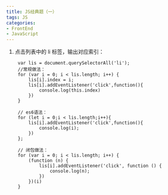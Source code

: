 ```yaml
---
title: JS经典题（一）
tags: JS
categories: 
- FrontEnd
- JavaScript
---
```


1. 点击列表中的 li 标签，输出对应索引：

		var lis = document.querySelectorAll('li');
		//常规做法：
		for (var i = 0; i < lis.length; i++) {
			lis[i].index = i;
	        lis[i].addEventListener('click',function(){
	            console.log(this.index)
	        })
	    }

		// es6语法：
        for (let i = 0;i < lis.length;i++){
            lis[i].addEventListener('click',function(){
                console.log(i);
            })
        };

		// 闭包做法：
        for (var i = 0; i < lis.length; i++) {
            (function (n) {
                lis[i].addEventListener('click', function () {
                    console.log(n);
                })
            })(i)
        }

